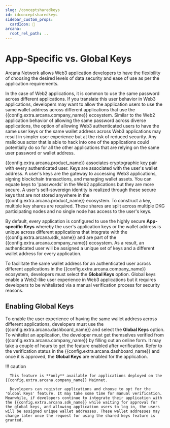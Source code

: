 ```yaml
---
slug: /conceptsharedkeys
id: idconceptsharedkeys
sidebar_custom_props:
  cardIcon: 💠
arcana:
  root_rel_path: ..
---
```


# App-Specific vs. Global Keys

Arcana Network allows Web3 application developers to have the flexibility of choosing the desired levels of data security and ease of use as per the application requirements.

In the case of Web2 applications, it is common to use the same password across different applications.  If you translate this user behavior in Web3 applications, developers may want to allow the application users to use the same wallet address across different applications that use the {{config.extra.arcana.company_name}} ecosystem. Similar to the Web2 application behavior of allowing the same password across diverse applications, the option of allowing Web3 authenticated users to have the same user keys or the same wallet address across Web3 applications may result in simpler user experience but at the risk of reduced security. Any malicious actor that is able to hack into one of the applications could potentially do so for all the other applications that are relying on the same user password or wallet address. 

{{config.extra.arcana.product_name}} associates cryptographic key pair with every authenticated user. Keys are associated with the user's wallet address. A user's keys are the gateway to accessing Web3 applications, signing blockchain transactions, and managing wallet assets. You can equate keys to 'passwords' in the Web2 applications but they are more secure. A user's self-sovereign identity is realized through these secure keys that are not stored anywhere in the {{config.extra.arcana.product_name}} ecosystem. To construct a key, multiple key shares are required. These shares are split across multiple DKG participating nodes and no single node has access to the user's keys.

By default, every application is configured to use the highly secure **App-specific Keys** whereby the user's application keys or the wallet address is unique across different applications that integrate with the {{config.extra.arcana.sdk_name}} and are part of the {{config.extra.arcana.company_name}} ecosystem. As a result, an authenticated user will be assigned a unique set of keys and a different wallet address for every application.

To facilitate the same wallet address for an authenticated user across different applications in the {{config.extra.arcana.company_name}} ecosystem, developers must select the **Global Keys** option. Global keys enable a Web2-like user experience in Web3 applications but it requires developers to be whitelisted via a manual verification process for security reasons.

## Enabling Global Keys

To enable the user experience of having the same wallet address across different applications, developers must use the {{config.extra.arcana.dashboard_name}} and select the **Global Keys** option. To whitelist an application, the developer must get themselves verified from {{config.extra.arcana.company_name}} by filling out an online form. It may take a couple of hours to get the feature enabled after verification. Refer to the verification status in the {{config.extra.arcana.dashboard_name}} and once it is approved, the **Global Keys** are enabled for the application. 

!!! caution

      This feature is **only** available for applications deployed on the {{config.extra.arcana.company_name}} Mainnet.
      
      Developers can register applications and choose to opt for the 'Global Keys' feature. It may take some time for manual verification.  Meanwhile, if developers continue to integrate their application with the {{config.extra.arcana.sdk_name}} while waiting for approval for the global keys, and allowing application users to log in, the users will be assigned unique wallet addresses. These wallet addresses may change later once the request for using the shared keys feature is granted.